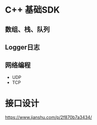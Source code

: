 # C++ 基础SDK

## 数组、栈、队列

## Logger日志

## 网络编程

- UDP
- TCP



# 接口设计

https://www.jianshu.com/p/2f870b7a3434/